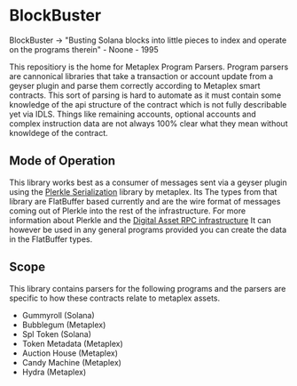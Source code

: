 # BlockBuster

BlockBuster -> "Busting Solana blocks into little pieces to index and operate on the programs therein" - Noone - 1995

This repositiory is the home for Metaplex Program Parsers. Program parsers are cannonical libraries that take a transaction or account update from a geyser plugin and parse them correctly according to Metaplex smart contracts. This sort of parsing is hard to automate as it must contain some knowledge of the api structure of the contract which is not fully describable yet via IDLS. Things like remaining accounts, optional accounts and complex instruction data are not always 100% clear what they mean without knowldege of the contract. 

## Mode of Operation
This library works best as a consumer of messages sent via a geyser plugin using the [Plerkle Serialization](https://github.com/metaplex-foundation/digital-asset-validator-plugin) library by metaplex. Its 
The types from that library are FlatBuffer based currently and are the wire format of messages coming out of Plerkle into the rest of the infrastructure.
For more information about Plerkle and the [Digital Asset RPC infrastructure](https://github.com/metaplex-foundation/digital-asset-validator-plugin) It can however be used in any general programs provided you can create the data in the FlatBuffer types.

## Scope

This library contains parsers for the following programs and the parsers are specific to how these contracts relate to metaplex assets.

* Gummyroll (Solana)
* Bubblegum (Metaplex)
* Spl Token (Solana)
* Token Metadata (Metaplex)
* Auction House (Metaplex)
* Candy Machine (Metaplex)
* Hydra (Metaplex)
